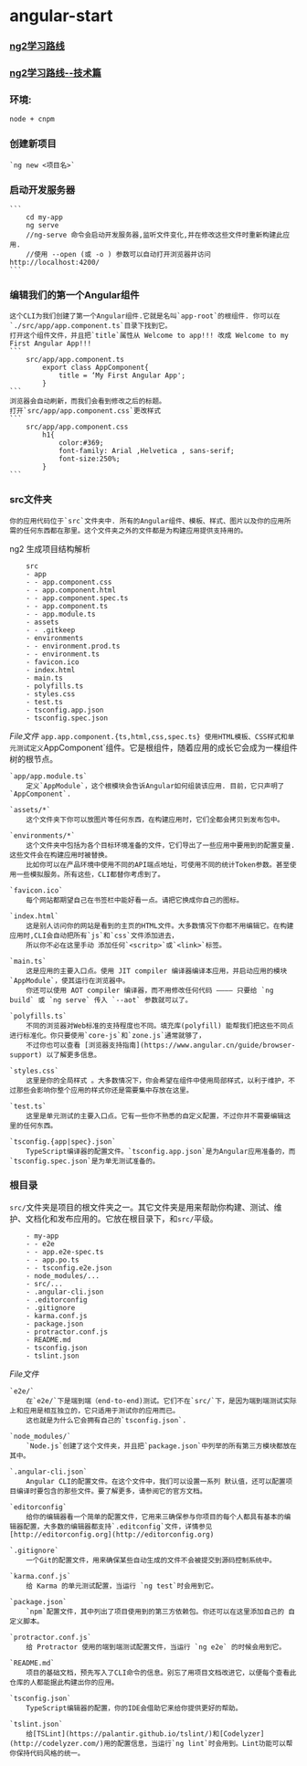 # angular-start

### [ng2学习路线](./ng2学习路线.md)
### [ng2学习路线--技术篇](./ng2学习路线--技术篇.md)

### 环境:
	node + cnpm

### 创建新项目
	`ng new <项目名>`
	
### 启动开发服务器
	```
		cd my-app
		ng serve 
		//ng-serve 命令会启动开发服务器,监听文件变化,并在修改这些文件时重新构建此应用.
		//使用 --open (或 -o ) 参数可以自动打开浏览器并访问 http://localhost:4200/
	```

### 编辑我们的第一个Angular组件
	这个CLI为我们创建了第一个Angular组件.它就是名叫`app-root`的根组件. 你可以在`./src/app/app.component.ts`目录下找到它。
	打开这个组件文件，并且把`title`属性从 Welcome to app!!! 改成 Welcome to my First Angular App!!!
	```
		src/app/app.component.ts
			export class AppComponent{
				title = ‘My First Angular App';
			}
	```
	浏览器会自动刷新，而我们会看到修改之后的标题。
	打开`src/app/app.component.css`更改样式
	```
		src/app/app.component.css
			h1{
				color:#369;
				font-family: Arial ,Helvetica , sans-serif;
				font-size:250%;
			}
	```
	
### src文件夹
	你的应用代码位于`src`文件夹中. 所有的Angular组件、模板、样式、图片以及你的应用所需的任何东西都在那里。这个文件夹之外的文件都是为构建应用提供支持用的。
	
ng2 生成项目结构解析

```
	src
	- app
	- - app.component.css
	- - app.component.html
	- - app.component.spec.ts
	- - app.component.ts
	- - app.module.ts
	- assets
	- - .gitkeep
	- environments
	- - environment.prod.ts
	- - environment.ts
	- favicon.ico
	- index.html
	- main.ts
	- polyfills.ts
	- styles.css
	- test.ts
	- tsconfig.app.json
	- tsconfig.spec.json
```

*File文件*
	`app.app.component.{ts,html,css,spec.ts}
		使用HTML模板、CSS样式和单元测试定义`AppComponent`组件。它是根组件，随着应用的成长它会成为一棵组件树的根节点。
	
	`app/app.module.ts`
		定义`AppModule`，这个根模块会告诉Angular如何组装该应用. 目前，它只声明了`AppComponent`.
	
	`assets/*`
		这个文件夹下你可以放图片等任何东西，在构建应用时，它们全都会拷贝到发布包中。
		
	`environments/*`
		这个文件夹中包括为各个目标环境准备的文件，它们导出了一些应用中要用到的配置变量. 这些文件会在构建应用时被替换。
		比如你可以在产品环境中使用不同的API端点地址，可使用不同的统计Token参数。甚至使用一些模拟服务。所有这些，CLI都替你考虑到了。
		
	`favicon.ico`
		每个网站都期望自己在书签栏中能好看一点。请把它换成你自己的图标。
		
	`index.html`
		这是别人访问你的网站是看到的主页的HTML文件。大多数情况下你都不用编辑它。在构建应用时,CLI会自动把所有`js`和`css`文件添加进去，
		所以你不必在这里手动 添加任何`<scritp>`或`<link>`标签。
		
	`main.ts`
		这是应用的主要入口点。使用 JIT compiler 编译器编译本应用，并启动应用的模块`AppModule`，使其运行在浏览器中。
		你还可以使用 AOT compiler 编译器，而不用修改任何代码 ———— 只要给 `ng build` 或 `ng serve` 传入 `--aot` 参数就可以了。
		
	`polyfills.ts`
		不同的浏览器对Web标准的支持程度也不同。填充库(polyfill) 能帮我们把这些不同点进行标准化。你只要使用`core-js`和`zone.js`通常就够了，
		不过你也可以查看 [浏览器支持指南](https://www.angular.cn/guide/browser-support) 以了解更多信息。
			
	`styles.css`
		这里是你的全局样式 。大多数情况下，你会希望在组件中使用局部样式，以利于维护，不过那些会影响你整个应用的样式你还是需要集中存放在这里。
		
	`test.ts`
		这里是单元测试的主要入口点。它有一些你不熟悉的自定义配置，不过你并不需要编辑这里的任何东西。
	
	`tsconfig.{app|spec}.json`
		TypeScript编译器的配置文件。`tsconfig.app.json`是为Angular应用准备的，而`tsconfig.spec.json`是为单无测试准备的。
		
		
### 根目录
`src/`文件夹是项目的根文件夹之一。其它文件夹是用来帮助你构建、测试、维护、文档化和发布应用的。它放在根目录下，和`src/`平级。

```
	- my-app
	- - e2e
	- - app.e2e-spec.ts
	- - app.po.ts
	- - tsconfig.e2e.json
	- node_modules/...
	- src/...
	- .angular-cli.json
	- .editorconfig
	- .gitignore
	- karma.conf.js
	- package.json
	- protractor.conf.js
	- README.md
	- tsconfig.json
	- tslint.json
```	

*File文件*

	`e2e/`
		在`e2e/`下是端到端（end-to-end)测试。它们不在`src/`下，是因为端到端测试实际上和应用是相互独立的，它只适用于测试你的应用而已。
		这也就是为什么它会拥有自己的`tsconfig.json`.
	
	`node_modules/`
		`Node.js`创建了这个文件夹，并且把`package.json`中列举的所有第三方模块都放在其中。
	
	`.angular-cli.json`
		Angular CLI的配置文件。在这个文件中，我们可以设置一系列 默认值，还可以配置项目编译时要包含的那些文件。要了解更多，请参阅它的官方文档。
	
	`editorconfig`
		给你的编辑器看一个简单的配置文件，它用来三确保参与你项目的每个人都具有基本的编辑器配置，大多数的编辑器都支持`.editconfig`文件，详情参见[http://editorconfig.org](http://editorconfig.org)
	
	`.gitignore`
		一个Git的配置文件，用来确保某些自动生成的文件不会被提交到源码控制系统中。
		
	`karma.conf.js`
		给 Karma 的单元测试配置，当运行 `ng test`时会用到它。
	
	`package.json`
		`npm`配置文件，其中列出了项目使用到的第三方依赖包。你还可以在这里添加自己的 自定义脚本。
		
	`protractor.conf.js`
		给 Protractor 使用的端到端测试配置文件，当运行 `ng e2e` 的时候会用到它。
		
	`README.md`
		项目的基础文档，预先写入了CLI命令的信息。别忘了用项目文档改进它，以便每个查看此仓库的人都能据此构建出你的应用。
		
	`tsconfig.json`
		TypeScript编辑器的配置，你的IDE会借助它来给你提供更好的帮助。
		
	`tslint.json`
		给[TSLint](https://palantir.github.io/tslint/)和[Codelyzer](http://codelyzer.com/)用的配置信息，当运行`ng lint`时会用到。Lint功能可以帮你保持代码风格的统一。
	
		
		
	